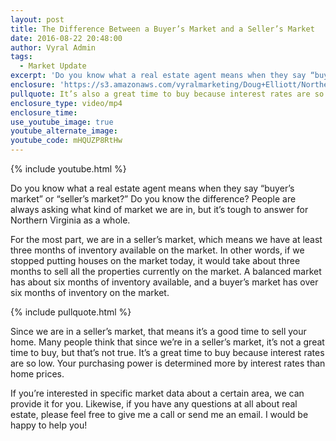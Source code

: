 ```yaml
---
layout: post
title: The Difference Between a Buyer’s Market and a Seller’s Market
date: 2016-08-22 20:48:00
author: Vyral Admin
tags:
  - Market Update
excerpt: 'Do you know what a real estate agent means when they say “buyer’s market” or “seller’s market?” Do you know the difference? People are always asking what kind of market we are in, but it’s tough to answer for Northern Virginia as a whole.'
enclosure: 'https://s3.amazonaws.com/vyralmarketing/Doug+Elliott/Northern+Virginia+Real+Estate-+Are+we+in+a+buyers+or+sellers+market%253F.mp4'
pullquote: It’s also a great time to buy because interest rates are so low.
enclosure_type: video/mp4
enclosure_time:
use_youtube_image: true
youtube_alternate_image:
youtube_code: mHQUZP8RtHw
---
```



{% include youtube.html %}

Do you know what a real estate agent means when they say “buyer’s market” or “seller’s market?” Do you know the difference? People are always asking what kind of market we are in, but it’s tough to answer for Northern Virginia as a whole.

For the most part, we are in a seller’s market, which means we have at least three months of inventory available on the market. In other words, if we stopped putting houses on the market today, it would take about three months to sell all the properties currently on the market. A balanced market has about six months of inventory available, and a buyer’s market has over six months of inventory on the market.

{% include pullquote.html %}

Since we are in a seller’s market, that means it’s a good time to sell your home. Many people think that since we’re in a seller’s market, it’s not a great time to buy, but that’s not true. It’s a great time to buy because interest rates are so low. Your purchasing power is determined more by interest rates than home prices.

If you’re interested in specific market data about a certain area, we can provide it for you. Likewise, if you have any questions at all about real estate, please feel free to give me a call or send me an email. I would be happy to help you!